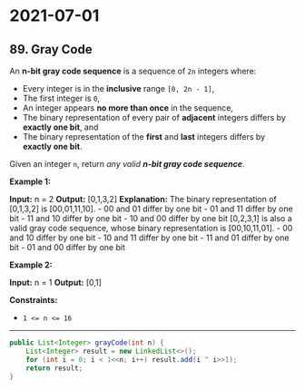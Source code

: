 # 2021-07-01

## 89. Gray Code

An **n-bit gray code sequence** is a sequence of `2n` integers where:

- Every integer is in the **inclusive** range `[0, 2n - 1]`,
- The first integer is `0`,
- An integer appears **no more than once** in the sequence,
- The binary representation of every pair of **adjacent** integers differs by **exactly one bit**, and
- The binary representation of the **first** and **last** integers differs by **exactly one bit**.

Given an integer `n`, return _any valid **n-bit gray code sequence**_.

**Example 1:**

**Input:** n = 2
**Output:** \[0,1,3,2\]
**Explanation:**
The binary representation of \[0,1,3,2\] is \[00,01,11,10\].
\- 00 and 01 differ by one bit
\- 01 and 11 differ by one bit
\- 11 and 10 differ by one bit
\- 10 and 00 differ by one bit
\[0,2,3,1\] is also a valid gray code sequence, whose binary representation is \[00,10,11,01\].
\- 00 and 10 differ by one bit
\- 10 and 11 differ by one bit
\- 11 and 01 differ by one bit
\- 01 and 00 differ by one bit

**Example 2:**

**Input:** n = 1
**Output:** \[0,1\]

**Constraints:**

- `1 <= n <= 16`

---

```java
public List<Integer> grayCode(int n) {
    List<Integer> result = new LinkedList<>();
    for (int i = 0; i < 1<<n; i++) result.add(i ^ i>>1);
    return result;
}
```
